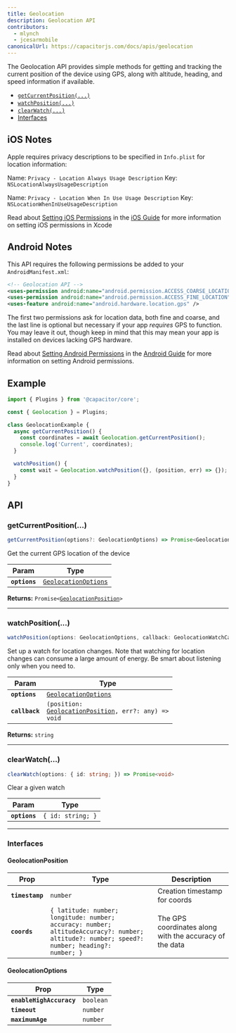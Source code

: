```yaml
---
title: Geolocation
description: Geolocation API
contributors:
  - mlynch
  - jcesarmobile
canonicalUrl: https://capacitorjs.com/docs/apis/geolocation
---
```


<plugin-platforms platforms="pwa,ios,android"></plugin-platforms>

The Geolocation API provides simple methods for getting and tracking the current position of the device using GPS, along
with altitude, heading, and speed information if available.

- [`getCurrentPosition(...)`](#getcurrentposition)
- [`watchPosition(...)`](#watchposition)
- [`clearWatch(...)`](#clearwatch)
- [Interfaces](#interfaces)

## iOS Notes

Apple requires privacy descriptions to be specified in `Info.plist` for location information:

Name: `Privacy - Location Always Usage Description`
Key: `NSLocationAlwaysUsageDescription`

Name: `Privacy - Location When In Use Usage Description`
Key: `NSLocationWhenInUseUsageDescription`

Read about [Setting iOS Permissions](/docs/ios/configuration/) in the [iOS Guide](/docs/ios/) for more information on setting iOS permissions in Xcode

## Android Notes

This API requires the following permissions be added to your `AndroidManifest.xml`:

```xml
<!-- Geolocation API -->
<uses-permission android:name="android.permission.ACCESS_COARSE_LOCATION" />
<uses-permission android:name="android.permission.ACCESS_FINE_LOCATION" />
<uses-feature android:name="android.hardware.location.gps" />
```

The first two permissions ask for location data, both fine and coarse, and the last line is optional but necessary if your app _requires_ GPS to function. You may leave it out, though keep in mind that this may mean your app is installed on devices lacking GPS hardware.

Read about [Setting Android Permissions](/docs/android/configuration/) in the [Android Guide](/docs/android/) for more information on setting Android permissions.

## Example

```typescript
import { Plugins } from '@capacitor/core';

const { Geolocation } = Plugins;

class GeolocationExample {
  async getCurrentPosition() {
    const coordinates = await Geolocation.getCurrentPosition();
    console.log('Current', coordinates);
  }

  watchPosition() {
    const wait = Geolocation.watchPosition({}, (position, err) => {});
  }
}
```

## API

### getCurrentPosition(...)

```typescript
getCurrentPosition(options?: GeolocationOptions) => Promise<GeolocationPosition>
```

Get the current GPS location of the device

| Param         | Type                                                              |
| ------------- | ----------------------------------------------------------------- |
| **`options`** | <code><a href="#geolocationoptions">GeolocationOptions</a></code> |

**Returns:** <code>Promise&lt;<a href="#geolocationposition">GeolocationPosition</a>&gt;</code>

---

### watchPosition(...)

```typescript
watchPosition(options: GeolocationOptions, callback: GeolocationWatchCallback) => CallbackID
```

Set up a watch for location changes. Note that watching for location changes
can consume a large amount of energy. Be smart about listening only when you need to.

| Param          | Type                                                                                                  |
| -------------- | ----------------------------------------------------------------------------------------------------- |
| **`options`**  | <code><a href="#geolocationoptions">GeolocationOptions</a></code>                                     |
| **`callback`** | <code>(position: <a href="#geolocationposition">GeolocationPosition</a>, err?: any) =&gt; void</code> |

**Returns:** <code>string</code>

---

### clearWatch(...)

```typescript
clearWatch(options: { id: string; }) => Promise<void>
```

Clear a given watch

| Param         | Type                         |
| ------------- | ---------------------------- |
| **`options`** | <code>{ id: string; }</code> |

---

### Interfaces

#### GeolocationPosition

| Prop            | Type                                                                                                                                                    | Description                                             |
| --------------- | ------------------------------------------------------------------------------------------------------------------------------------------------------- | ------------------------------------------------------- |
| **`timestamp`** | <code>number</code>                                                                                                                                     | Creation timestamp for coords                           |
| **`coords`**    | <code>{ latitude: number; longitude: number; accuracy: number; altitudeAccuracy?: number; altitude?: number; speed?: number; heading?: number; }</code> | The GPS coordinates along with the accuracy of the data |

#### GeolocationOptions

| Prop                     | Type                 |
| ------------------------ | -------------------- |
| **`enableHighAccuracy`** | <code>boolean</code> |
| **`timeout`**            | <code>number</code>  |
| **`maximumAge`**         | <code>number</code>  |
